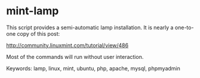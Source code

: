mint-lamp
=========

This script provides a semi-automatic lamp installation. It is nearly a one-to-one copy of this post:

http://community.linuxmint.com/tutorial/view/486

Most of the commands will run without user interaction.

Keywords: lamp, linux, mint, ubuntu, php, apache, mysql, phpmyadmin
